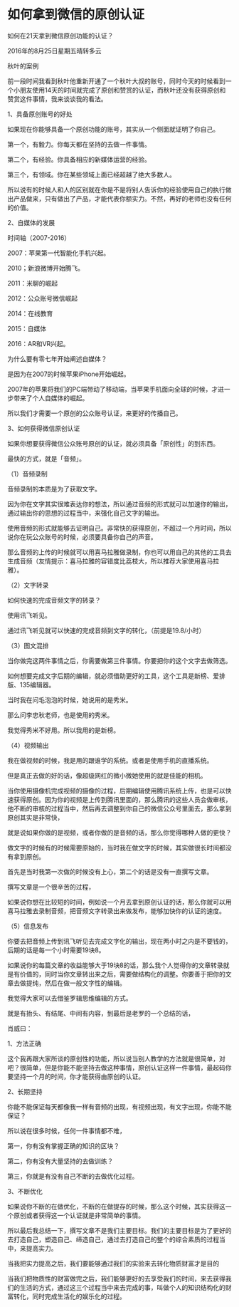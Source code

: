 # 如何拿到微信的原创认证

如何在21天拿到微信原创功能的认证？

2016年的8月25日星期五晴转多云

秋叶的案例

前一段时间我看到秋叶他重新开通了一个秋叶大叔的账号，同时今天的时候看到一个小朋友使用14天的时间就完成了原创和赞赏的认证，而秋叶还没有获得原创和赞赏这件事情，我来谈谈我的看法。

1、具备原创账号的好处

如果现在你能够具备一个原创功能的账号，其实从一个侧面就证明了你自己。

第一个，有毅力。你每天都在坚持的去做一件事情。

第二个，有经验。你具备相应的新媒体运营的经验。

第三个，有领域。你在某些领域上面已经超越了绝大多数人。

所以说有的时候人和人的区别就在你是不是将别人告诉你的经验使用自己的执行做出产品做来，只有做出了产品，才能代表你额实力。不然，再好的老师也没有任何的价值。

2、自媒体的发展

时间轴（2007-2016）

2007：苹果第一代智能化手机兴起。

2010；新浪微博开始腾飞。

2011：米聊的崛起

2012：公众账号微信崛起

2014：在线教育

2015：自媒体

2016：AR和VR兴起。

为什么要有零七年开始阐述自媒体？

是因为在2007的时候苹果iPhone开始崛起。

2007年的苹果将我们的PC端带动了移动端，当苹果手机面向全球的时候，才进一步带来了个人自媒体的崛起。

所以我们才需要一个原创的公众账号认证，来更好的传播自己。

3、如何获得微信原创认证

如果你想要获得微信公众账号原创的认证，就必须具备「原创性」的到东西。

最快的方式，就是「音频」。

（1）音频录制

音频录制的本质是为了获取文字。

因为你在文字其实很难表达你的想法，所以通过音频的形式就可以加速你的输出，通过输出你的思想的过程当中，来强化自己文字的输出。

使用音频的形式就能够去证明自己。非常快的获得原创，不超过一个月时间，所以说你在玩公众账号的时候，必须要具备你自己的声音。

那么音频的上传的时候就可以用喜马拉雅做录制，你也可以用自己的其他的工具去生成音频（友情提示：喜马拉雅的容错度比荔枝大，所以推荐大家使用喜马拉雅）。

（2）文字转录

如何快速的完成音频文字的转录？

使用讯飞听见。

通过讯飞听见就可以快速的完成音频到文字的转化，（前提是19.8/小时）

（3）图文混排

当你做完这两件事情之后，你需要做第三件事情。你要把你的这个文字去做筛选。

如何想要完成文字后期的编辑，就必须借助更好的工具，这个工具是新榜、爱排版、135编辑器。

当时我在问毛泡泡的时候，她说用的是秀米。

那么问李忠秋老师，也是使用的秀米。

我觉得秀米不好用。所以我用的是新榜。

（4）视频输出

我在做视频的时候，我是用的跟谁学的系统。或者是使用手机的直播系统。

但是真正去做的好的话，像超级网红的微小微她使用的就是佳能的相机。

当你使用摄像机完成视频的摄像的过程，后期编辑使用腾讯系统上传，也是可以快速获得原创。因为你的视频是上传到腾讯里面的，那么腾讯的这些人员会做审核，他不断的审核的过程当中，然后再去调整到你自己的微信公众号里面去，那么拿到原创其实是非常快，

就是说如果你做的是视频，或者你做的是音频的话，那么你觉得哪种人做的更快？

做文字的时候有的时候需要原始的，当时我在做文字的时候，其实做很长时间都没有拿到原创。

首先是当时我第一次做的时候没有上心，第二个的话是没有一直撰写文章。

撰写文章是一个很辛苦的过程，

如果说你想在比较短的时间，例如说一个月去拿到原创认证的话，那么你就可以用喜马拉雅去录制音频，把音频文字转录出来做发布，能够加快你的认证的速度。

（5）信息发布

你要去把音频上传到讯飞听见去完成文字化的输出，现在两小时之内是不要钱的，后期的话是每一个小时需要19块8。

如果说你的每篇文章的收益能够大于19块8的话，那么我个人觉得你的文章转录就是有价值的，同时当你文章转出来之后，需要做结构化的调整。你要善于把你的文章去做提纯，然后在做一般文字性的编辑。

我觉得大家可以去借鉴罗辑思维编辑的方式。

就是有抬头、有结尾、中间有内容，到最后是老罗的一个总结的话，

肖威曰：

1、方法正确

这个我再跟大家所谈的原创性的功能，所以说当别人教学的方法就是很简单，对吧？很简单，但是你能不能坚持去做这种事情，原创认证这样一件事情，最起码你要坚持一个月的时间，你才能获得由原创的认证。

2、长期坚持

你能不能保证每天都像我一样有音频的出现，有视频出现，有文字出现，你能不能保证？

所以说在很多时候，任何一件事情都不难，

第一，你有没有掌握正确的知识的区块？

第二，你有没有大量坚持的去做训练？

第三，你就是有没有自己不断的去做优化过程。

3、不断优化

如果说你不断的在做优化，不断的在做提存的时候，那么这个时候，其实获得这一个原创或者获得这一个认证就是非常简单的事情。

所以最后我总结一下，撰写文章不是我们主要目标。我们的主要目标是为了更好的去打造自己，塑造自己、缔造自己，通过去打造自己的整个的综合素质的过程当中，来提高实力。

当我把实力提高之后，我们要能够通过我们的实验来去转化物质财富才是目的

当我们把物质性的财富做完之后，我们能够更好的去享受我们的时间，来去获得我们的生活的方式，通过这三个过程当中来去完成的事，叫做个人的知识结构化的财富转化，同时完成生活化的娱乐化的过程。
